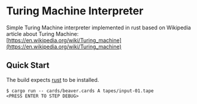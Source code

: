 # Turing Machine Interpreter

Simple Turing Machine interpreter implemented in rust based on Wikipedia article about Turing Machine: [https://en.wikipedia.org/wiki/Turing_machine](https://en.wikipedia.org/wiki/Turing_machine)

## Quick Start

The build expects [rust](https://www.rust-lang.org/tools/install) to be installed.

```console
$ cargo run -- cards/beaver.cards A tapes/input-01.tape
<PRESS ENTER TO STEP DEBUG>
```

